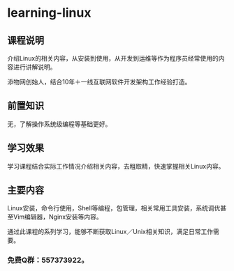 # learning-linux
## 课程说明
介绍Linux的相关内容，从安装到使用，从开发到运维等作为程序员经常使用的内容进行讲解说明。

添物网创始人，结合10年＋一线互联网软件开发架构工作经验打造。

## 前置知识
无，了解操作系统级编程等基础更好。

## 学习效果
学习课程结合实际工作情况介绍相关内容，去粗取精，快速掌握相关Linux内容。

## 主要内容
Linux安装，命令行使用，Shell等编程，包管理，相关常用工具安装，系统调优甚至Vim编辑器，Nginx安装等内容。
	
通过此课程的系列学习，能够不断获取Linux／Unix相关知识，满足日常工作需要。

### 免费Q群：557373922。

